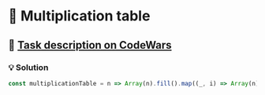 # 📝 Multiplication table

## 🔗 [Task description on CodeWars](https://www.codewars.com/kata/534d2f5b5371ecf8d2000a08)

### 💡 Solution

```javascript
const multiplicationTable = n => Array(n).fill().map((_, i) => Array(n).fill().map((_, j) => (i + 1) * (j + 1)));
```
